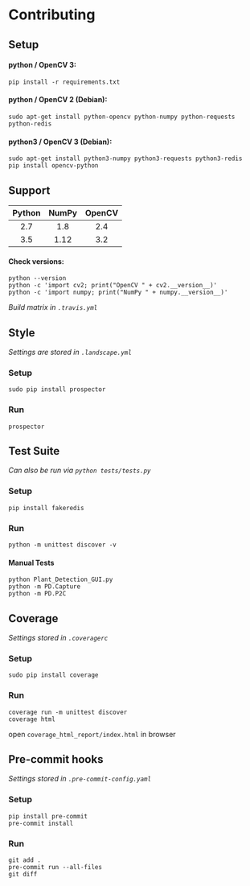 # Contributing

## Setup
#### python / OpenCV 3:
`pip install -r requirements.txt`
#### python / OpenCV 2 (Debian):
`sudo apt-get install python-opencv python-numpy python-requests python-redis`
#### python3 / OpenCV 3 (Debian):
```
sudo apt-get install python3-numpy python3-requests python3-redis
pip install opencv-python
```

## Support
| Python | NumPy | OpenCV |
|:------:|:-----:|:------:|
| 2.7    | 1.8   | 2.4    |
| 3.5    | 1.12  | 3.2    |
#### Check versions:
```
python --version
python -c 'import cv2; print("OpenCV " + cv2.__version__)'
python -c 'import numpy; print("NumPy " + numpy.__version__)'
```
_Build matrix in `.travis.yml`_

## Style
_Settings are stored in `.landscape.yml`_
### Setup
`sudo pip install prospector`
### Run
`prospector`

## Test Suite
_Can also be run via `python tests/tests.py`_
### Setup
`pip install fakeredis`
### Run
`python -m unittest discover -v`
#### Manual Tests
```
python Plant_Detection_GUI.py
python -m PD.Capture
python -m PD.P2C
```

## Coverage
_Settings stored in `.coveragerc`_
### Setup
`sudo pip install coverage`
### Run
```
coverage run -m unittest discover
coverage html
```
open `coverage_html_report/index.html` in browser

## Pre-commit hooks
_Settings stored in `.pre-commit-config.yaml`_
### Setup
```
pip install pre-commit
pre-commit install
```
### Run
```
git add .
pre-commit run --all-files
git diff
```
